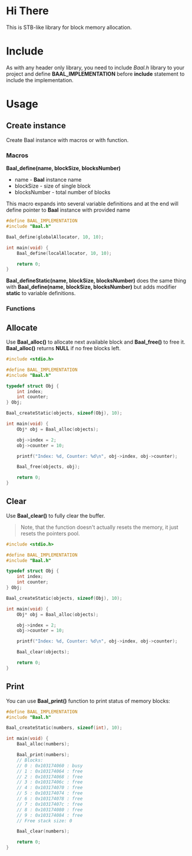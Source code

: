 # Hi There
This is STB-like library for block memory allocation.

# Include
As with any header only library, you need to include *Baal.h* library to your project and define **BAAL_IMPLEMENTATION** before **include** statement to include the implementation.

# Usage
## Create instance
Create Baal instance with macros or with function.

### Macros
**Baal_define(name, blockSize, blocksNumber)**
 - name - **Baal** instance name
 - blockSize - size of single block
 - blocksNumber - total number of blocks

This macro expands into several variable definitions and at the end will define pointer to **Baal** instance with provided name
```c
#define BAAL_IMPLEMENTATION
#include "Baal.h"

Baal_define(globalAllocator, 10, 10);

int main(void) {
    Baal_define(localAllocator, 10, 10);

    return 0;
}
```

**Baal_defineStatic(name, blockSize, blocksNumber)** does the same thing with **Baal_define(name, blockSize, blocksNumber)** but adds modifier **static** to variable definitions.

### Functions


## Allocate
Use **Baal_alloc()** to allocate next available block and **Baal_free()** to free it. **Baal_alloc()** returns **NULL** if no free blocks left.
```c
#include <stdio.h>

#define BAAL_IMPLEMENTATION
#include "Baal.h"

typedef struct Obj {
    int index;
    int counter;
} Obj;

Baal_createStatic(objects, sizeof(Obj), 10);

int main(void) {
    Obj* obj = Baal_alloc(objects);

    obj->index = 2;
    obj->counter = 10;

    printf("Index: %d, Counter: %d\n", obj->index, obj->counter);

    Baal_free(objects, obj);

    return 0;
}
```
## Clear
Use **Baal_clear()** to fully clear the buffer.
> Note, that the function doesn't actually resets the memory, it just resets the pointers pool.
```c
#include <stdio.h>

#define BAAL_IMPLEMENTATION
#include "Baal.h"

typedef struct Obj {
    int index;
    int counter;
} Obj;

Baal_createStatic(objects, sizeof(Obj), 10);

int main(void) {
    Obj* obj = Baal_alloc(objects);

    obj->index = 2;
    obj->counter = 10;

    printf("Index: %d, Counter: %d\n", obj->index, obj->counter);

    Baal_clear(objects);

    return 0;
}
```

## Print
You can use **Baal_print()** function to print status of memory blocks:
```c
#define BAAL_IMPLEMENTATION
#include "Baal.h"

Baal_createStatic(numbers, sizeof(int), 10);

int main(void) {
    Baal_alloc(numbers);

    Baal_print(numbers);
    // Blocks:
    // 0 : 0x103174060 : busy
    // 1 : 0x103174064 : free
    // 2 : 0x103174068 : free
    // 3 : 0x10317406c : free
    // 4 : 0x103174070 : free
    // 5 : 0x103174074 : free
    // 6 : 0x103174078 : free
    // 7 : 0x10317407c : free
    // 8 : 0x103174080 : free
    // 9 : 0x103174084 : free
    // Free stack size: 0

    Baal_clear(numbers);

    return 0;
}
```